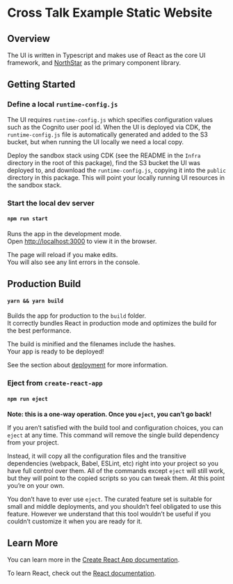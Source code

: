 # Cross Talk Example Static Website

## Overview

The UI is written in Typescript and makes use of React as the core UI framework, and [NorthStar](https://northstar.aws-prototyping.cloud/) as the primary component library.

## Getting Started

### Define a local `runtime-config.js`

The UI requires `runtime-config.js` which specifies configuration values such as the Cognito user pool id.
When the UI is deployed via CDK, the `runtime-config.js` file is automatically generated and added to the
S3 bucket, but when running the UI locally we need a local copy.

Deploy the sandbox stack using CDK (see the README in the `Infra` directory in the root of this package), find the
S3 bucket the UI was deployed to, and download the `runtime-config.js`, copying it into the `public` directory in this
package. This will point your locally running UI resources in the sandbox stack.

### Start the local dev server

#### `npm run start`

Runs the app in the development mode.<br />
Open [http://localhost:3000](http://localhost:3000) to view it in the browser.

The page will reload if you make edits.<br />
You will also see any lint errors in the console.

## Production Build

#### `yarn && yarn build`

Builds the app for production to the `build` folder.<br />
It correctly bundles React in production mode and optimizes the build for the best performance.

The build is minified and the filenames include the hashes.<br />
Your app is ready to be deployed!

See the section about [deployment](https://facebook.github.io/create-react-app/docs/deployment) for more information.

### Eject from `create-react-app`

#### `npm run eject`

**Note: this is a one-way operation. Once you `eject`, you can’t go back!**

If you aren’t satisfied with the build tool and configuration choices, you can `eject` at any time. This command will remove the single build dependency from your project.

Instead, it will copy all the configuration files and the transitive dependencies (webpack, Babel, ESLint, etc) right into your project so you have full control over them. All of the commands except `eject` will still work, but they will point to the copied scripts so you can tweak them. At this point you’re on your own.

You don’t have to ever use `eject`. The curated feature set is suitable for small and middle deployments, and you shouldn’t feel obligated to use this feature. However we understand that this tool wouldn’t be useful if you couldn’t customize it when you are ready for it.

## Learn More

You can learn more in the [Create React App documentation](https://facebook.github.io/create-react-app/docs/getting-started).

To learn React, check out the [React documentation](https://reactjs.org/).

